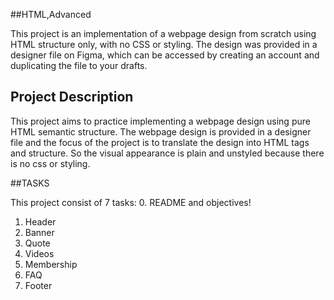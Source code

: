 ##HTML,Advanced

This project is an implementation of a webpage design from scratch using HTML structure only, with no CSS or styling. 
The design was provided in a designer file on Figma,
 which can be accessed by creating an account and duplicating the file to your drafts.

## Project Description

This project aims to practice implementing a webpage design using pure HTML semantic structure.
 The webpage design is provided in a designer file and the focus of the project is to translate the design into HTML tags and structure.
 So the visual appearance is plain and unstyled because there is no css or styling.

##TASKS

This project consist of 7 tasks:
0. README and objectives!
1. Header
2. Banner 
3. Quote
4. Videos 
5. Membership 
6. FAQ
7. Footer
